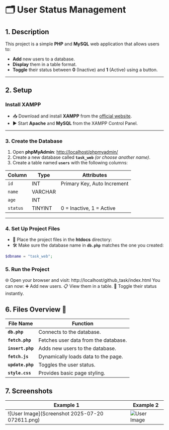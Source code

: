 # 🗂️ User Status Management

## 1. Description
This project is a simple **PHP** and **MySQL** web application that allows users to:
-  **Add** new users to a database.
-  **Display** them in a table format.
-  **Toggle** their status between **0** (Inactive) and **1** (Active) using a button.

---

## 2. Setup

###  Install XAMPP
- 📥 Download and install **XAMPP** from the [official website](https://www.apachefriends.org/index.html).
- ▶️ Start **Apache** and **MySQL** from the XAMPP Control Panel.

---

### 3.  Create the Database
1. Open **phpMyAdmin**: [http://localhost/phpmyadmin/](http://localhost/phpmyadmin/)  
2. Create a new database called **`task_web`** *(or choose another name)*.  
3. Create a table named **`users`** with the following columns:

| Column  | Type      | Attributes                        |
|---------|-----------|-----------------------------------|
| `id`    | INT       | Primary Key, Auto Increment       |
| `name`  | VARCHAR   |                                   |
| `age`   | INT       |                                   |
| `status`| TINYINT   | 0 = Inactive, 1 = Active           |

---

### 4.  Set Up Project Files
- 📂 Place the project files in the **htdocs** directory:  
- 🛠 Make sure the database name in **`db.php`** matches the one you created:
```php
$dbname = "task_web";
```
### 5.  Run the Project
🌐 Open your browser and visit:
http://localhost/github_task/index.html
You can now:
➕ Add new users.
📋 View them in a table.
🔄 Toggle their status instantly.


## 6.  Files Overview 📂

| File Name     | Function                                    |
|---------------|---------------------------------------------|
| **`db.php`**      | Connects to the database.                  |
| **`fetch.php`**   | Fetches user data from the database.       |
| **`insert.php`**  | Adds new users to the database.            |
| **`fetch.js`**    | Dynamically loads data to the page.        |
| **`update.php`**  | Toggles the user status.                   |
| **`style.css`**   | Provides basic page styling.               |


## 7. Screenshots

| Example 1 | Example 2 |
|-----------|-----------|
| ![User Image](Screenshot 2025-07-20 072611.png) | ![User Image](png) |
